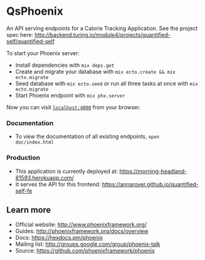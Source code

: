 # QsPhoenix

An API serving endpoints for a Calorie Tracking Application. 
See the project spec here: http://backend.turing.io/module4/projects/quantified-self/quantified-self

To start your Phoenix server:

  * Install dependencies with `mix deps.get`
  * Create and migrate your database with `mix ecto.create && mix ecto.migrate`
  * Seed database with `mix ecto.seed` or run all three tasks at once with `mix ecto.migrate`
  * Start Phoenix endpoint with `mix phx.server`

Now you can visit [`localhost:4000`](http://localhost:4000) from your browser.

### Documentation

* To view the documentation of all existing endpoints, `open doc/index.html`

### Production

* This application is currently deployed at: https://morning-headland-81593.herokuapp.com/
* It serves the API for this frontend: https://annaroyer.github.io/quantified-self-fe

## Learn more

  * Official website: http://www.phoenixframework.org/
  * Guides: http://phoenixframework.org/docs/overview
  * Docs: https://hexdocs.pm/phoenix
  * Mailing list: http://groups.google.com/group/phoenix-talk
  * Source: https://github.com/phoenixframework/phoenix
